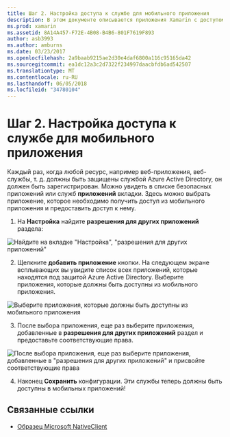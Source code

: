 ```yaml
---
title: Шаг 2. Настройка доступа к службе для мобильного приложения
description: В этом документе описывается приложения Xamarin с доступом к приложению Azure защищен Azure Active Directory.
ms.prod: xamarin
ms.assetid: 8A14A457-F72E-4B08-B4B6-801F7619F893
author: asb3993
ms.author: amburns
ms.date: 03/23/2017
ms.openlocfilehash: 2a9baab9215ae2d30e4daf6800a116c95165da42
ms.sourcegitcommit: ea1dc12a3c2d7322f234997daacbfdb6ad542507
ms.translationtype: MT
ms.contentlocale: ru-RU
ms.lasthandoff: 06/05/2018
ms.locfileid: "34780104"
---
```

# <a name="step-2-configure-service-access-for-mobile-application"></a>Шаг 2. Настройка доступа к службе для мобильного приложения

Каждый раз, когда любой ресурс, например веб-приложения, веб-службы, т. д. должны быть защищены службой Azure Active Directory, он должен быть зарегистрирован. Можно увидеть в списке безопасных приложений или служб **приложений** вкладки. Здесь можно выбрать приложение, которое необходимо получить доступ из мобильного приложения и предоставить доступ к нему.

1. На **Настройка** найдите **разрешения для других приложений** раздела:

  ![](configure-images/2.1-configure.png "Найдите на вкладке \"Настройка\", \"разрешения для других приложений\"")

2.  Щелкните **добавить приложение** кнопки. На следующем экране всплывающих вы увидите список всех приложений, которые находятся под защитой Azure Active Directory. Выберите приложения, которые должны быть доступны из мобильного приложения.

  ![](configure-images/2.2-add-application.png "Выберите приложения, которые должны быть доступны из мобильного приложения")

3. После выбора приложения, еще раз выберите приложения, добавленные в **разрешения для других приложений** раздел и предоставьте соответствующие права.

  ![](configure-images/2.3-permissions.png "После выбора приложения, еще раз выберите приложения, добавленные в \"разрешения для других приложений\" и присвойте соответствующие права")

4. Наконец **Сохранить** конфигурации. Эти службы теперь должны быть доступны в мобильных приложений!



## <a name="related-links"></a>Связанные ссылки

- [Образец Microsoft NativeClient](https://github.com/AzureADSamples/NativeClient-MultiTarget-DotNet)
